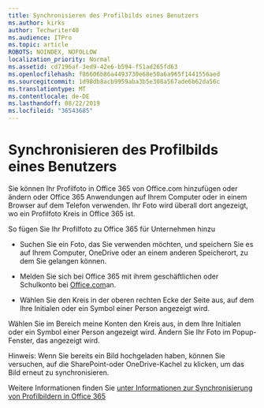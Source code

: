 ```yaml
---
title: Synchronisieren des Profilbilds eines Benutzers
ms.author: kirks
author: Techwriter40
ms.audience: ITPro
ms.topic: article
ROBOTS: NOINDEX, NOFOLLOW
localization_priority: Normal
ms.assetid: cd7196af-3ed9-42e6-b594-f51ad265fd63
ms.openlocfilehash: f86606b86a4493730e68e50a6a965f1441556aed
ms.sourcegitcommit: 1d98db8acb9959aba3b5e308a567ade6b62da56c
ms.translationtype: MT
ms.contentlocale: de-DE
ms.lasthandoff: 08/22/2019
ms.locfileid: "36543685"
---
```

# <a name="sync-a-users-profile-picture"></a>Synchronisieren des Profilbilds eines Benutzers

Sie können Ihr Profilfoto in Office 365 von Office.com hinzufügen oder ändern oder Office 365 Anwendungen auf Ihrem Computer oder in einem Browser auf dem Telefon verwenden. Ihr Foto wird überall dort angezeigt, wo ein Profilfoto Kreis in Office 365 ist.

So fügen Sie Ihr Profilfoto zu Office 365 für Unternehmen hinzu

- Suchen Sie ein Foto, das Sie verwenden möchten, und speichern Sie es auf Ihrem Computer, OneDrive oder an einem anderen Speicherort, zu dem Sie gelangen können.

- Melden Sie sich bei Office 365 mit ihrem geschäftlichen oder Schulkonto bei [Office.com](http://www.office.com)an.

- Wählen Sie den Kreis in der oberen rechten Ecke der Seite aus, auf dem Ihre Initialen oder ein Symbol einer Person angezeigt wird.

Wählen Sie im Bereich meine Konten den Kreis aus, in dem Ihre Initialen oder ein Symbol einer Person angezeigt wird. Ändern Sie Ihr Foto im Popup-Fenster, das angezeigt wird.

Hinweis: Wenn Sie bereits ein Bild hochgeladen haben, können Sie versuchen, auf die SharePoint-oder OneDrive-Kachel zu klicken, um das Bild erneut zu synchronisieren.

Weitere Informationen finden Sie [unter Informationen zur Synchronisierung von Profilbildern in Office 365](https://support.office.com/article/information-about-profile-picture-synchronization-in-office-365-20594d76-d054-4af4-a660-401133e3d48a?ui=en-US&amp;rs=en-US&amp;ad=US)

